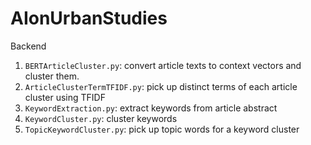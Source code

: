 # AIonUrbanStudies

Backend
1. `BERTArticleCluster.py`: convert article texts to context vectors and cluster them.
2. `ArticleClusterTermTFIDF.py`: pick up distinct terms of each article cluster using TFIDF
3. `KeywordExtraction.py`: extract keywords from article abstract
4. `KeywordCluster.py`: cluster keywords
5. `TopicKeywordCluster.py`: pick up topic words for a keyword cluster
